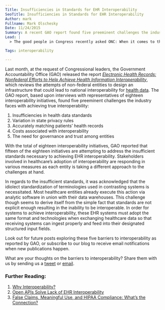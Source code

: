 ```yaml
---
Title: Insufficiencies in Standards for EHR Interoperability
SeoTitle: Insufficiencies in Standards for EHR Interoperability
Author: mark
Fullname: Mark Olschesky
Date: 11/24/2015
Summary: A recent GAO report found five preeminent challenges the industry faces with achieving true interoperability.
Lead: |
  > The good people in Congress recently asked ONC: When it comes to the nationwide roll-out of a connected health IT system, are we getting our 28 billion dollars’ worth? - HealthBlawg: [Locked Down or Blocked Up? ONC Report on Health Information Blocking](http://healthblawg.com/2015/05/onc-report-health-information-blocking.html)

Tags: interoperability

---
```

Last month, at the request of Congressional leaders, the Government Accountability Office (GAO) released the report *[Electronic Health Records: Nonfederal Efforts to Help Achieve Health Information Interoperability](http://www.gao.gov/assets/680/672585.pdf)*, which reviews the attempts of non-federal entities to design an infrastructure that could lead to national interoperability for [health data](https://catalyze.io/solutions/data-integration-control). The GAO report, based upon interviews with representatives of eighteen interoperability initiatives, found five preeminent challenges the industry faces with achieving true interoperability:

1. Insufficiencies in health data standards
2. Variation in state privacy rules
3. Accurately matching patients’ health records
4. Costs associated with interoperability
5. The need for governance and trust among entities

With the total of eighteen interoperability initiatives, GAO reported that fifteen of the eighteen initiatives are attempting to address the insufficient standards necessary to achieving EHR interoperability. Stakeholders involved in healthcare’s adoption of interoperability are responding in various measures as each entity is taking a different approach to the challenges at hand.

In regards to the insufficient standards, it was acknowledged that the idiolect standardization of terminologies used in contrasting systems is necessitated. Most healthcare entities already execute this action via analytic software in union with their data warehouses. This challenge though seems to derive itself from the simple fact that standards are not explicit enough resulting in the inability to be interoperable. In order for systems to achieve interoperability, these EHR systems must adopt the same format and technologies when exchanging healthcare data so that receiving systems can ingest properly and feed into their designated structured input fields.

Look out for future posts exploring these five barriers to interoperability as reported by GAO, or subscribe to our blog to receive email notifications when new publications happen.

What are your thoughts on the barriers to interoperability? Share them with us by sending us a [tweet](https://twitter.com/catalyzeio) or [email](hello@catalyze.io).

### Further Reading:

1. [Why Interoperability?](https://catalyze.io/blog/why-interoperability)
2. [Open APIs Solve Lack of EHR Interoperability](https://catalyze.io/blog/open-apis-solve-lack-of-ehr-interoperability)
3. [False Claims, Meaningful Use, and HIPAA Compliance: What’s the Connection?](https://catalyze.io/blog/false-claims-meaningful-use-and-hipaa-compliance-what-s-the-connection)

